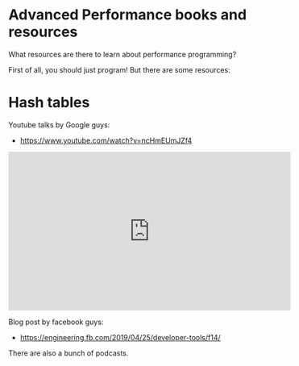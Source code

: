 # Advanced Performance books and resources

What resources are there to learn about performance programming?

First of all, you should just program! But there are some resources:

# Hash tables

Youtube talks by Google guys:

- https://www.youtube.com/watch?v=ncHmEUmJZf4

<iframe width="560" height="315" src="https://www.youtube.com/embed/JZE3_0qvrMg" title="YouTube video player" frameborder="0" allow="accelerometer; autoplay; clipboard-write; encrypted-media; gyroscope; picture-in-picture" allowfullscreen></iframe> 

Blog post by facebook guys:

- https://engineering.fb.com/2019/04/25/developer-tools/f14/ 

There are also a bunch of podcasts.

